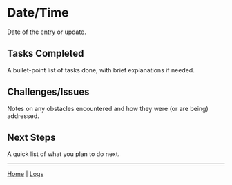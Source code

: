 # Date/Time
Date of the entry or update.

## Tasks Completed
A bullet-point list of tasks done, with brief explanations if needed.

## Challenges/Issues
Notes on any obstacles encountered and how they were (or are being) addressed.

## Next Steps
A quick list of what you plan to do next.

***
[Home](../README.md) | [Logs](../logs/index.md)

